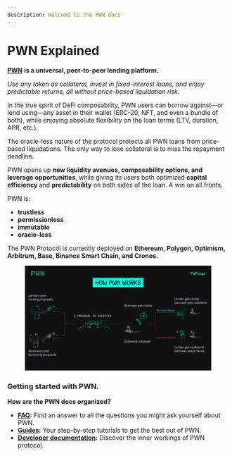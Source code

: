 ```yaml
---
description: Welcome to the PWN docs
---
```


# PWN Explained

[**PWN**](https://pwn.xyz/) **is a universal, peer-to-peer lending platform.**&#x20;

_Use any token as collateral, invest in fixed-interest loans, and enjoy predictable returns, all without price-based liquidation risk._

In the true spirit of DeFi composability, PWN users can borrow against—or lend using—any asset in their wallet (ERC-20, NFT, and even a bundle of both), while enjoying absolute flexibility on the loan terms (LTV, duration, APR, etc.).&#x20;

The oracle-less nature of the protocol protects all PWN loans from price-based liquidations. The only way to lose collateral is to miss the repayment deadline.

PWN opens up **new liquidity avenues, composability options, and leverage opportunities**, while giving its users both optimized **capital efficiency** and **predictability** on both sides of the loan. A win on all fronts.

PWN is:

* **trustless**
* **permissionless**
* **immutable**
* **oracle-less**

The PWN Protocol is currently deployed on **Ethereum, Polygon, Optimism, Arbitrum, Base, Binance Smart Chain, and Cronos.**

<figure><img src=".gitbook/assets/image (53).png" alt=""><figcaption></figcaption></figure>

### Getting started with PWN.

**How are the PWN docs organized?**

* [**FAQ**](faq.md)**:** Find an answer to all the questions you might ask yourself about PWN.
* [**Guides**](broken-reference)**:** Your step-by-step tutorials to get the best out of PWN.&#x20;
* [**Developer documentation**](https://dev-docs.pwn.xyz/)**:**  Discover the inner workings of PWN protocol.&#x20;
